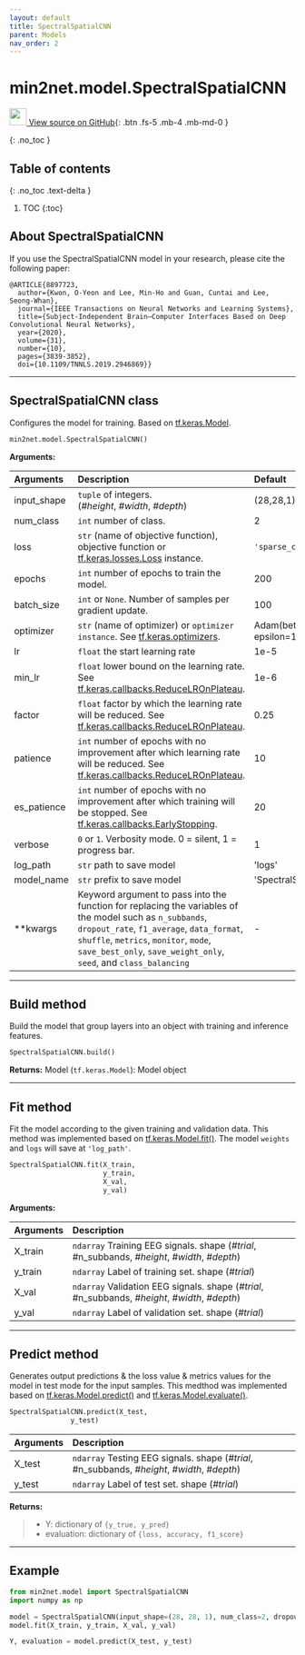 ```yaml
---
layout: default
title: SpectralSpatialCNN
parent: Models
nav_order: 2
---
```


# min2net.model.SpectralSpatialCNN

[<img src="https://min2net.github.io/assets/images/github.png" width="30" height="30"> View source on GitHub](https://github.com/IoBT-VISTEC/MIN2Net/blob/main/min2net/model/SpectralSpatialCNN.py){: .btn .fs-5 .mb-4 .mb-md-0 } 

{: .no_toc }

## Table of contents
{: .no_toc .text-delta }

1. TOC
{:toc}

## About SpectralSpatialCNN

If you use the SpectralSpatialCNN model in your research, please cite the following paper:

```
@ARTICLE{8897723,
  author={Kwon, O-Yeon and Lee, Min-Ho and Guan, Cuntai and Lee, Seong-Whan},
  journal={IEEE Transactions on Neural Networks and Learning Systems}, 
  title={Subject-Independent Brain–Computer Interfaces Based on Deep Convolutional Neural Networks}, 
  year={2020},
  volume={31},
  number={10},
  pages={3839-3852},
  doi={10.1109/TNNLS.2019.2946869}}
```

---
## SpectralSpatialCNN class
Configures the model for training. Based on [tf.keras.Model](https://www.tensorflow.org/api_docs/python/tf/keras/Model).

```py
min2net.model.SpectralSpatialCNN()
```


**Arguments:**

| Arguments | Description | Default |
|:---|:----|:---|
|input_shape   | `tuple` of integers. <br/> (*#height*, *#width*, *#depth*) | (28,28,1)  |
| num_class    | `int` number of class.  | 2  |
| loss         | `str` (name of objective function), objective function or [tf.keras.losses.Loss](https://www.tensorflow.org/api_docs/python/tf/keras/losses) instance.  |  `'sparse_categorical_crossentropy'` |
|  epochs      | `int` number of epochs to train the model.  |  200 |
|  batch_size  | `int` or `None`. Number of samples per gradient update. | 100 |
| optimizer    | `str` (name of optimizer) or `optimizer instance`. See [tf.keras.optimizers](https://www.tensorflow.org/api_docs/python/tf/keras/optimizers).  | Adam(beta_1=0.9, beta_2=0.999, epsilon=1e-08) |
|  lr          | `float` the start learning rate | 1e-5
|  min_lr      | `float` lower bound on the learning rate. See [tf.keras.callbacks.ReduceLROnPlateau](https://www.tensorflow.org/api_docs/python/tf/keras/callbacks/ReduceLROnPlateau). | 1e-6 |
|  factor      | `float` factor by which the learning rate will be reduced. See [tf.keras.callbacks.ReduceLROnPlateau](https://www.tensorflow.org/api_docs/python/tf/keras/callbacks/ReduceLROnPlateau). |  0.25 |
|  patience    | `int` number of epochs with no improvement after which learning rate will be reduced. See [tf.keras.callbacks.ReduceLROnPlateau](https://www.tensorflow.org/api_docs/python/tf/keras/callbacks/ReduceLROnPlateau). | 10 |
|  es_patience | `int` number of epochs with no improvement after which training will be stopped. See [tf.keras.callbacks.EarlyStopping](https://www.tensorflow.org/api_docs/python/tf/keras/callbacks/EarlyStopping). |  20 |
|  verbose     | `0` or `1`. Verbosity mode. 0 = silent, 1 = progress bar.  | 1 |
|  log_path    | `str` path to save model | 'logs' |
|  model_name  | `str` prefix to save model | 'SpectralSpatialCNN' |
|  **kwargs    | Keyword argument to pass into the function for replacing the variables of the model such as `n_subbands`, `dropout_rate`, `f1_average`, `data_format`, `shuffle`, `metrics`, `monitor`, `mode`, `save_best_only`, `save_weight_only`, `seed`, and `class_balancing` | -

---
## Build method

Build the model that group layers into an object with training and inference features.

```py
SpectralSpatialCNN.build()
```

**Returns:** Model (`tf.keras.Model`): Model object
  
---
## Fit method
Fit the model according to the given training and validation data. This method was implemented based on [tf.keras.Model.fit()](https://www.tensorflow.org/api_docs/python/tf/keras/Model#fit). The model
`weights` and `logs` will save at `'log_path'`.

```py
SpectralSpatialCNN.fit(X_train, 
                       y_train, 
                       X_val, 
                       y_val)
```

**Arguments:**

| Arguments | Description |
|:---|:----|
|X_train   | `ndarray` Training EEG signals. shape (*#trial*, #n_subbands, *#height*, *#width*, *#depth*) |
|y_train   | `ndarray` Label of training set. shape (*#trial*) |
|X_val   | `ndarray` Validation EEG signals. shape (*#trial*, #n_subbands, *#height*, *#width*, *#depth*) |
|y_val   | `ndarray` Label of validation set. shape (*#trial*) |
  
---
## Predict method

Generates output predictions & the loss value & metrics values for the model in test mode for the input samples. This medthod was implemented based on [tf.keras.Model.predict()](https://www.tensorflow.org/api_docs/python/tf/keras/Model#predict) and [tf.keras.Model.evaluate()](https://www.tensorflow.org/api_docs/python/tf/keras/Model#evaluate).

```py
SpectralSpatialCNN.predict(X_test, 
               y_test)
```

| Arguments | Description |
|:---|:----|
|X_test   | `ndarray` Testing EEG signals. shape (*#trial*, #n_subbands, *#height*, *#width*, *#depth*) |
|y_test   | `ndarray` Label of test set. shape (*#trial*) |

**Returns:**
  >- Y: dictionary of `{y_true, y_pred}`
  >- evaluation: dictionary of `{loss, accuracy, f1_score}`

---
## Example

```py
from min2net.model import SpectralSpatialCNN
import numpy as np

model = SpectralSpatialCNN(input_shape=(28, 28, 1), num_class=2, dropout_rate=0.25, shuffle=True)
model.fit(X_train, y_train, X_val, y_val)

Y, evaluation = model.predict(X_test, y_test)
```